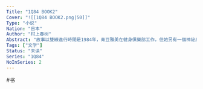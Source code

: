 ```yaml
---
Title: "1Q84 BOOK2"
Cover: "![[1Q84 BOOK2.png|50]]"
Type: "小说"
Nation: "日本"
Author: "村上春树"
Abstract: "故事以雙線進行時間是1984年，青豆雅美在健身俱樂部工作，但她另有一個神祕身分，而喜愛寫作的補習班數學老師川奈天吾則為了一篇小說新人獎投稿著迷不已，兩個主角雙線平行地發展，從互不相關到發展出奇妙的戀情，從詭異的1Q84年回到幼年时代……"
Tags: ["文学"]
Status: "未读"
Series: "1Q84"
NoInSeries: 2
---
```


#书 